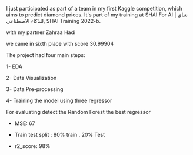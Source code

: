 I just participated as part of a team in my first Kaggle competition, which aims to predict diamond prices. It's part of my training at SHAI For AI | شاي للذكاء الاصطناعي, SHAI Training 2022-b. 

with my partner Zahraa Hadi 

 we came in sixth place with score 30.99904



The project had four main steps:



1- EDA



2- Data Visualization



3- Data Pre-processing



4- Training the model using three regressor



For evaluating  detect the Random Forest  the best regressor



- MSE: 67

- Train test split : 80% train , 20% Test 

- r2_score: 98%
